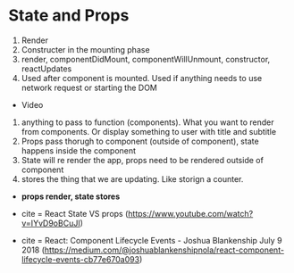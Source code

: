 # State and Props

1. Render
2. Constructer in the mounting phase
3. render, componentDidMount, componentWillUnmount, constructor, reactUpdates
4. Used after component is mounted. Used if anything needs to use network request or starting the DOM

- Video
1. anything to pass to function (components). What you want to render from components. Or display something to user with title and subtitle
2. Props pass thorugh to component (outside of component), state happens inside the component
3. State will re render the app, props need to be rendered outside of component
4. stores the thing that we are updating. Like storign a counter.

- **props render, state stores**


- cite = React State VS props (https://www.youtube.com/watch?v=IYvD9oBCuJI)
- cite = React: Component Lifecycle Events - Joshua Blankenship July 9 2018
(https://medium.com/@joshuablankenshipnola/react-component-lifecycle-events-cb77e670a093)